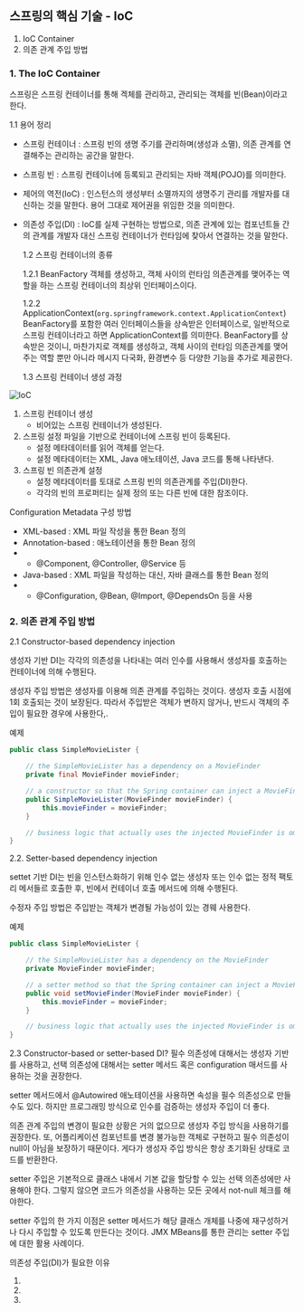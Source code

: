 ## 스프링의 핵심 기술 - IoC

1. IoC Container
2. 의존 관계 주입 방법

### 1. The IoC Container

스프링은 스프링 컨테이너를 통해 겍체를 관리하고, 관리되는 객체를 빈(Bean)이라고 한다.

1.1 용어 정리

- 스프링 컨테이너 : 스프링 빈의 생명 주기를 관리하며(생성과 소멸), 의존 관계를 연결해주는 관리하는 공간을 말한다.

- 스프링 빈 : 스프링 컨테이너에 등록되고 관리되는 자바 객체(POJO)를 의미한다.

- 제어의 역전(IoC) : 인스턴스의 생성부터 소멸까지의 생명주기 관리를 개발자를 대신하는 것을 말한다. 용어 그대로 제어권을 위임한 것을 의미한다.

- 의존성 주입(DI) : IoC를 실제 구현하는 방법으로, 의존 관계에 있는 컴포넌트들 간의 관계를 개발자 대신 스프링 컨테이너가 런타임에 찾아서 연결하는 것을 말한다.

  1.2 스프링 컨테이너의 종류

  1.2.1 BeanFactory
  객체를 생성하고, 객체 사이의 런타임 의존관계를 맺어주는 역할을 하는 스프링 컨테이너의 최상위 인터페이스이다.

  1.2.2 ApplicationContext(`org.springframework.context.ApplicationContext`)
  BeanFactory를 포함한 여러 인터페이스들을 상속받은 인터페이스로, 일반적으로 스프링 컨테이너라고 하면 ApplicationContext를 의미한다.
  BeanFactory를 상속받은 것이니, 마찬가지로 객체를 생성하고, 객체 사이의 런타임 의존관계를 맺어주는 역할 뿐만 아니라 메시지 다국화, 환경변수 등 다양한 기능을 추가로 제공한다.

  1.3 스프링 컨테이너 생성 과정

![IoC](./image/iocContainer.png)

1. 스프링 컨테이너 생성
   - 비어있는 스프링 컨테이너가 생성된다.
2. 스프링 설정 파일을 기반으로 컨테이너에 스프링 빈이 등록된다.
   - 설정 메타데이터를 읽어 객체를 얻는다.
   - 설정 메타데이터는 XML, Java 애노테이션, Java 코드를 통해 나타낸다.
3. 스프링 빈 의존관계 설정
   - 설정 메타데이터를 토대로 스프링 빈의 의존관계를 주입(DI)한다.
   - 각각의 빈의 프로퍼티는 실제 정의 또는 다른 빈에 대한 참조이다.

Configuration Metadata 구성 방법

- XML-based : XML 파일 작성을 통한 Bean 정의
- Annotation-based : 애노테이션을 통한 Bean 정의
- - @Component, @Controller, @Service 등
- Java-based : XML 파일을 작성하는 대신, 자바 클래스를 통한 Bean 정의
- - @Configuration, @Bean, @Import, @DependsOn 등을 사용

### 2. 의존 관계 주입 방법

2.1 Constructor-based dependency injection

생성자 기반 DI는 각각의 의존성을 나타내는 여러 인수를 사용해서 생성자를 호출하는 컨테이너에 의해 수행된다.

생성자 주입 방법은 생성자를 이용해 의존 관계를 주입하는 것이다. 생성자 호출 시점에 1회 호출되는 것이 보장된다. 따라서 주입받은 객체가 변하지 않거나, 반드시 객체의 주입이 필요한 경우에 사용한다,.

예제

```Java
public class SimpleMovieLister {

    // the SimpleMovieLister has a dependency on a MovieFinder
    private final MovieFinder movieFinder;

    // a constructor so that the Spring container can inject a MovieFinder
    public SimpleMovieLister(MovieFinder movieFinder) {
        this.movieFinder = movieFinder;
    }

    // business logic that actually uses the injected MovieFinder is omitted...
}
```

2.2. Setter-based dependency injection

settet 기반 DI는 빈을 인스턴스화하기 위해 인수 없는 생성자 또는 인수 없는 정적 팩토리 메서들르 호출한 후, 빈에서 컨테이너 호출 메서드에 의해 수행된다.

수정자 주입 방법은 주입받는 객체가 변경될 가능성이 있는 경웨 사용한다.

예제

```Java
public class SimpleMovieLister {

    // the SimpleMovieLister has a dependency on the MovieFinder
    private MovieFinder movieFinder;

    // a setter method so that the Spring container can inject a MovieFinder
    public void setMovieFinder(MovieFinder movieFinder) {
        this.movieFinder = movieFinder;
    }

    // business logic that actually uses the injected MovieFinder is omitted...
}
```

2.3 Constructor-based or setter-based DI?
필수 의존성에 대해서는 생성자 기반를 사용하고, 선택 의존성에 대해서는 setter 메서드 혹은 configuration 매서드를 사용하는 것을 권장한다.

setter 메서드에서 @Autowired 애노테이션을 사용하면 속성을 필수 의존성으로 만들 수도 있다. 하지만 프로그래밍 방식으로 인수를 검증하는 생성자 주입이 더 좋다.

의존 관계 주입의 변경이 필요한 상황은 거의 없으므로 생성자 주입 방식을 사용하기를 권장한다. 또, 어플리케이션 컴포넌트를 변경 불가능한 객체로 구현하고 필수 의존성이 null이 아님을 보장하기 때문이다. 게다가 생성자 주입 방식은 항상 초기화된 상태로 코드를 반환한다.

setter 주입은 기본적으로 클래스 내에서 기본 값을 할당할 수 있는 선택 의존성에만 사용해야 한다. 그렇지 않으면 코드가 의존성을 사용하는 모든 곳에서 not-null 체크를 해야한다.

setter 주입의 한 가지 이점은 setter 메서드가 해당 클래스 개체를 나중에 재구성하거나 다시 주입할 수 있도록 만든다는 것이다.
JMX MBeans를 통한 관리는 setter 주입에 대한 활용 사례이다.

의존성 주입(DI)가 필요한 이유

1.
2.
3.
